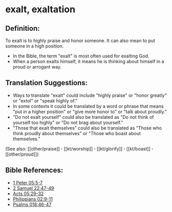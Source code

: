 # exalt, exaltation #

## Definition: ##

To exalt is to highly praise and honor someone. It can also mean to put someone in a high position.

* In the Bible, the term "exalt" is most often used for exalting God.
* When a person exalts himself, it means he is thinking about himself in a proud or arrogant way.

## Translation Suggestions: ##

* Ways to translate "exalt" could include "highly praise" or "honor greatly" or "extol" or "speak highly of."
* In some contexts it could be translated by a word or phrase that means "put in a higher position" or "give more honor to" or "talk about proudly."
* "Do not exalt yourself" could also be translated as "Do not think of yourself too highly" or "Do not brag about yourself."
* "Those that exalt themselves" could also be translated as "Those who think proudly about themselves" or "Those who boast about themselves."

(See also: [[other/praise]] **·** [[kt/worship]] **·** [[kt/glorify]] **·** [[kt/boast]] **·** [[other/proud]])

## Bible References: ##

* [1 Peter 05:5-7](en/tn/1pe/help/05/05)
* [2 Samuel 22:47-49](en/tn/2sa/help/22/47)
* [Acts 05:29-32](en/tn/act/help/05/29)
* [Philippians 02:9-11](en/tn/php/help/02/09)
* [Psalms 018:46-47](en/tn/psa/help/18/46)
